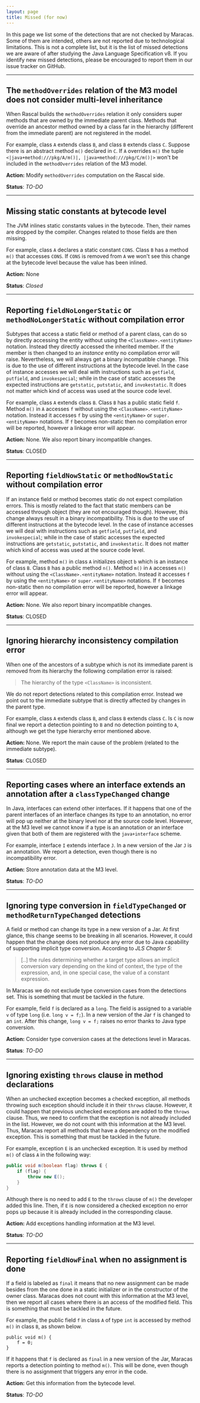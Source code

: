 ```yaml
---
layout: page
title: Missed (for now)
---
```


<p class="message">
	In this page we list some of the detections that are not checked by Maracas. Some of them are intended, others are not reported due to technological limitations. This is not a complete list, but it is the list of missed detections we are aware of after studying the Java Language Specification v8. If you identify new missed detections, please be encouraged to report them in our issue tracker on GitHub.
</p>

---

## The `methodOverrides` relation of the M3 model does not consider multi-level inheritance
When Rascal builds the `methodOverrides` relation it only considers super methods that are owned by the immediate parent class. Methods that override an ancestor method owned by a class far in the hierarchy (different from the immediate parent) are not registered in the model. 

For example, class `A` extends class `B`, and class `B` extends class `C`. Suppose there is an abstract method `m()` declared in `C`. If `A` overrides `m()` the tuple `<|java+method:///pkg/A/m()|, |java+method:///pkg/C/m()|>` won't be included in the `methodOverrides` relation of the M3 model.

**Action:** Modify `methodOverrides` computation on the Rascal side.

**Status**: *TO-DO*

---

## Missing static constants at bytecode level
The JVM inlines static constants values in the bytecode. Then, their names are dropped by the compiler. Changes related to those fields are then missing.

For example, class `A` declares a static constant `CONS`. Class `B` has a method `m()` that accesses `CONS`. If `CONS` is removed from `A` we won't see this change at the bytecode level because the value has been inlined.

**Action:** None

**Status**: *Closed*

---

## Reporting `fieldNoLongerStatic` or `methodNoLongerStatic` without compilation error
Subtypes that access a static field or method of a parent class, can do so by directly accessing the entity without using the `<ClassName>.<entityName>` notation. Instead they directly accessed the inherited member. If the member is then changed to an *instance* entity no compilation error will raise. Nevertheless, we will always get a binary incompatible change. This is due to the use of different instructions at the bytecode level. In the case of instance accesses we will deal with instructions such as `getfield`, `putfield`, and `invokespecial`; while in the case of static accesses the expected instructions are `getstatic`, `putstatic`, and `invokestatic`. It does not matter which kind of access was used at the source code level.

For example, class `A` extends class `B`. Class `B` has a public static field `f`. Method `m()` in `A` accesses `f` without using the `<ClassName>.<entityName>` notation. Instead it accesses `f` by using the `<entityName>` or `super.<entityName>` notations. If `f` becomes non-static then no compilation error will be reported, however a linkage error will appear.

**Action:** None. We also report binary incompatible changes.

**Status**: CLOSED

---

## Reporting `fieldNowStatic` or `methodNowStatic` without compilation error
If an instance field or method becomes static do not expect compilation errors. This is mostly related to the fact that static members can be accessed through object (they are not encouraged though). However, this change always result in a binary incompatibility. This is due to the use of different instructions at the bytecode level. In the case of instance accesses we will deal with instructions such as `getfield`, `putfield`, and `invokespecial`; while in the case of static accesses the expected instructions are `getstatic`, `putstatic`, and `invokestatic`. It does not matter which kind of access was used at the source code level.

For example, method `m()` in class `A` initializes object `b` which is an instance of class `B`. Class `B` has a public method `n()`. Method `m()` in `A` accesses `n()` without using the `<ClassName>.<entityName>` notation. Instead it accesses `f` by using the `<entityName>` or `super.<entityName>` notations. If `f` becomes non-static then no compilation error will be reported, however a linkage error will appear.

**Action:** None. We also report binary incompatible changes.

**Status**: CLOSED

---

## Ignoring hierarchy inconsistency compilation error
When one of the ancestors of a subtype which is not its immediate parent is removed from its hierarchy the following compilation error is raised: 

> The hierarchy of the type `<ClassName>` is inconsistent. 

We do not report detections related to this compilation error. Instead we point out to the immediate subtype that is directly affected by changes in the parent type.

For example, class `A` extends class `B`, and class `B` extends class `C`. Is `C` is now final we report a detection pointing to `B` and no detection pointing to `A`, although we get the type hierarchy error mentioned above.

**Action:** None. We report the main cause of the problem (related to the immediate subtype).

**Status**: CLOSED

---

## Reporting cases where an interface extends an annotation after a `classTypeChanged` change 
In Java, interfaces can extend other interfaces. If it happens that one of the parent interfaces of an interface changes its type to an annotation, no error will pop up neither at the binary level nor at the source code level. However, at the M3 level we cannot know if a type is an annotation or an interface given that both of them are registered with the `java+interface` scheme.

For example, interface `I` extends interface `J`. In a new version of the Jar `J` is an annotation. We report a detection, even though there is no incompatibility error.

**Action:** Store annotation data at the M3 level.

**Status**: *TO-DO*

---

## Ignoring type conversion in `fieldTypeChanged` or `methodReturnTypeChanged` detections
A field or method can change its type in a new version of a Jar. At first glance, this change seems to be breaking in all scenarios. However, it could happen that the change does not produce any error due to Java capability of supporting implicit type conversion. According to *JLS Chapter 5*:

> [..] the rules determining whether a target type allows an implicit conversion vary depending on the kind of context, the type of the expression, and, in one special case, the value of a constant expression.

In Maracas we do not exclude type conversion cases from the detections set. This is something that must be tackled in the future.

For example, field `f` is declared as a `long`. The field is assigned to a variable `v` of type `long` (i.e. `long v = f;`). In a new version of the Jar `f` is changed to an `int`. After this change, `long v = f;` raises no error thanks to Java type conversion.

**Action:** Consider type conversion cases at the detections level in Maracas.

**Status**: *TO-DO*

---

## Ignoring existing `throws` clause in method declarations
When an unchecked exception becomes a checked exception, all methods throwing such exception should include it in their `throws` clause. However, it could happen that previous unchecked exceptions are added to the `throws` clause. Thus, we need to confirm that the exception is not already included in the list. However, we do not count with this information at the M3 level. Thus, Maracas report all methods that have a dependency on the modified exception. This is something that must be tackled in the future.

For example, exception `E` is an unchecked exception. It is used by method `m()` of class `A` in the following way:

```java
public void m(boolean flag) throws E {
	if (flag) {
		throw new E(); 
	}
}
```

Although there is no need to add `E` to the `throws` clause of `m()` the developer added this line. Then, if `E` is now considered a checked exception no error pops up because it is already included in the corresponding clause.

**Action:** Add exceptions handling information at the M3 level.

**Status**: *TO-DO*

---

## Reporting `fieldNowFinal` when no assignment is done
If a field is labeled as `final` it means that no new assignment can be made besides from the one done in a static initializer or in the constructor of the owner class. Maracas does not count with this information at the M3 level, then we report all cases where there is an access of the modified field. This is something that must be tackled in the future.

For example, the public field `f` in class `A` of type `int` is accessed by method `m()` in class `B`, as shown below.

```
public void m() {
	f = 0;
}
```

If it happens that `f` is declared as `final` in a new version of the Jar, Maracas reports a detection pointing to method `m()`. This will be done, even though there is no assignment that triggers any error in the code.

**Action:** Get this information from the bytecode level.

**Status**: *TO-DO*